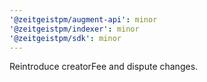 ```yaml
---
'@zeitgeistpm/augment-api': minor
'@zeitgeistpm/indexer': minor
'@zeitgeistpm/sdk': minor
---
```


Reintroduce creatorFee and dispute changes.
